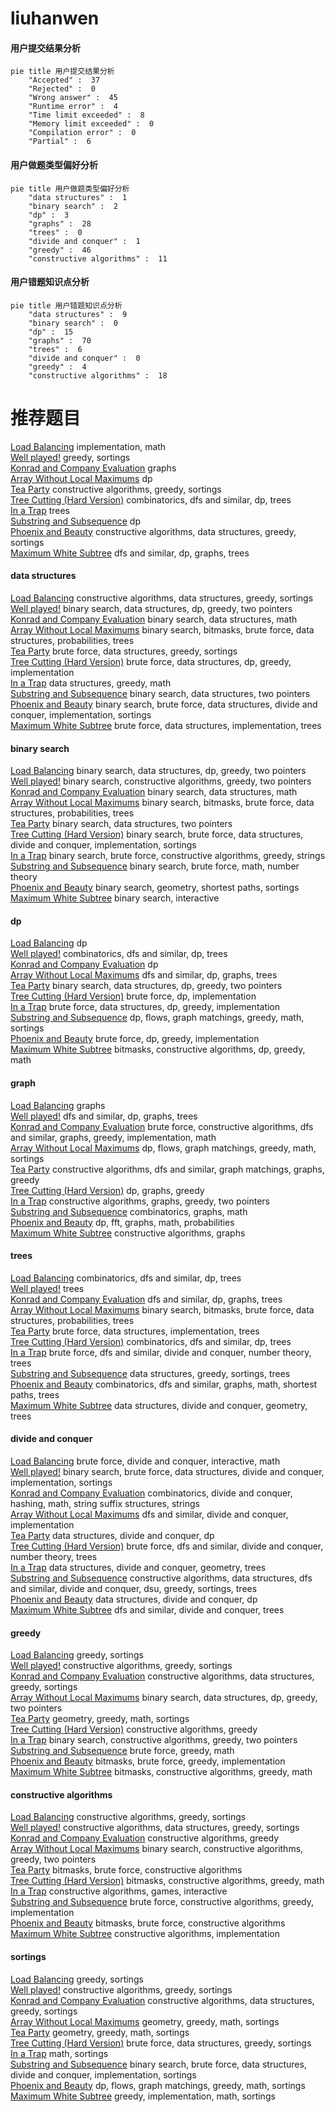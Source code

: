 # liuhanwen
<!-- tabs:start -->
#### **用户提交结果分析**

```mermaid
pie title 用户提交结果分析
    "Accepted" :  37
    "Rejected" :  0
    "Wrong answer" :  45
    "Runtime error" :  4
    "Time limit exceeded" :  8
    "Memory limit exceeded" :  0
    "Compilation error" :  0
    "Partial" :  6
```
#### **用户做题类型偏好分析**

```mermaid
pie title 用户做题类型偏好分析
    "data structures" :  1
    "binary search" :  2
    "dp" :  3
    "graphs" :  28
    "trees" :  0
    "divide and conquer" :  1
    "greedy" :  46
    "constructive algorithms" :  11
```
#### **用户错题知识点分析**

```mermaid
pie title 用户错题知识点分析
    "data structures" :  9
    "binary search" :  0
    "dp" :  15
    "graphs" :  70
    "trees" :  6
    "divide and conquer" :  0
    "greedy" :  4
    "constructive algorithms" :  18
```
<!-- tabs:end -->
# 推荐题目
[Load Balancing](http://codeforces.com/problemset/problem/609/C)		implementation,
                        math		  
[Well played!](http://codeforces.com/problemset/problem/976/E)		greedy,
                        sortings		  
[Konrad and Company Evaluation](https://codeforces.com/contest/1230/problem/F)		graphs		  
[Array Without Local Maximums](http://codeforces.com/problemset/problem/1067/A)		dp		  
[Tea Party](http://codeforces.com/problemset/problem/808/C)		constructive algorithms,
                        greedy,
                        sortings		  
[Tree Cutting (Hard Version)](http://codeforces.com/problemset/problem/1118/F2)		combinatorics,
                        dfs and similar,
                        dp,
                        trees		  
[In a Trap](http://codeforces.com/problemset/problem/840/E)		trees		  
[Substring and Subsequence](http://codeforces.com/problemset/problem/163/A)		dp		  
[Phoenix and Beauty](http://codeforces.com/problemset/problem/1348/B)		constructive algorithms,
                        data structures,
                        greedy,
                        sortings		  
[Maximum White Subtree](http://codeforces.com/problemset/problem/1324/F)		dfs and similar,
                        dp,
                        graphs,
                        trees		  
<!-- tabs:start -->
#### **data structures**
[Load Balancing](http://codeforces.com/problemset/problem/1348/B)		constructive algorithms,
                        data structures,
                        greedy,
                        sortings		  
[Well played!](http://codeforces.com/problemset/problem/1492/C)		binary search,
                        data structures,
                        dp,
                        greedy,
                        two pointers		  
[Konrad and Company Evaluation](http://codeforces.com/problemset/problem/1490/G)		binary search,
                        data structures,
                        math		  
[Array Without Local Maximums](http://codeforces.com/problemset/problem/1479/D)		binary search,
                        bitmasks,
                        brute force,
                        data structures,
                        probabilities,
                        trees		  
[Tea Party](http://codeforces.com/problemset/problem/1497/A)		brute force,
                        data structures,
                        greedy,
                        sortings		  
[Tree Cutting (Hard Version)](http://codeforces.com/problemset/problem/1491/C)		brute force,
                        data structures,
                        dp,
                        greedy,
                        implementation		  
[In a Trap](http://codeforces.com/problemset/problem/1492/B)		data structures,
                        greedy,
                        math		  
[Substring and Subsequence](http://codeforces.com/problemset/problem/1436/E)		binary search,
                        data structures,
                        two pointers		  
[Phoenix and Beauty](http://codeforces.com/problemset/problem/1461/D)		binary search,
                        brute force,
                        data structures,
                        divide and conquer,
                        implementation,
                        sortings		  
[Maximum White Subtree](http://codeforces.com/problemset/problem/1511/C)		brute force,
                        data structures,
                        implementation,
                        trees		  
#### **binary search**
[Load Balancing](http://codeforces.com/problemset/problem/1492/C)		binary search,
                        data structures,
                        dp,
                        greedy,
                        two pointers		  
[Well played!](http://codeforces.com/problemset/problem/1463/D)		binary search,
                        constructive algorithms,
                        greedy,
                        two pointers		  
[Konrad and Company Evaluation](http://codeforces.com/problemset/problem/1490/G)		binary search,
                        data structures,
                        math		  
[Array Without Local Maximums](http://codeforces.com/problemset/problem/1479/D)		binary search,
                        bitmasks,
                        brute force,
                        data structures,
                        probabilities,
                        trees		  
[Tea Party](http://codeforces.com/problemset/problem/1436/E)		binary search,
                        data structures,
                        two pointers		  
[Tree Cutting (Hard Version)](http://codeforces.com/problemset/problem/1461/D)		binary search,
                        brute force,
                        data structures,
                        divide and conquer,
                        implementation,
                        sortings		  
[In a Trap](http://codeforces.com/problemset/problem/1493/C)		binary search,
                        brute force,
                        constructive algorithms,
                        greedy,
                        strings		  
[Substring and Subsequence](http://codeforces.com/problemset/problem/1487/D)		binary search,
                        brute force,
                        math,
                        number theory		  
[Phoenix and Beauty](http://codeforces.com/problemset/problem/1486/B)		binary search,
                        geometry,
                        shortest paths,
                        sortings		  
[Maximum White Subtree](http://codeforces.com/problemset/problem/1486/C1)		binary search,
                        interactive		  
#### **dp**
[Load Balancing](http://codeforces.com/problemset/problem/1067/A)		dp		  
[Well played!](http://codeforces.com/problemset/problem/1118/F2)		combinatorics,
                        dfs and similar,
                        dp,
                        trees		  
[Konrad and Company Evaluation](http://codeforces.com/problemset/problem/163/A)		dp		  
[Array Without Local Maximums](http://codeforces.com/problemset/problem/1324/F)		dfs and similar,
                        dp,
                        graphs,
                        trees		  
[Tea Party](http://codeforces.com/problemset/problem/1492/C)		binary search,
                        data structures,
                        dp,
                        greedy,
                        two pointers		  
[Tree Cutting (Hard Version)](https://codeforces.com/contest/1457/problem/C)		brute force,
                        dp,
                        implementation		  
[In a Trap](http://codeforces.com/problemset/problem/1491/C)		brute force,
                        data structures,
                        dp,
                        greedy,
                        implementation		  
[Substring and Subsequence](http://codeforces.com/problemset/problem/1437/C)		dp,
                        flows,
                        graph matchings,
                        greedy,
                        math,
                        sortings		  
[Phoenix and Beauty](http://codeforces.com/problemset/problem/1499/B)		brute force,
                        dp,
                        greedy,
                        implementation		  
[Maximum White Subtree](http://codeforces.com/problemset/problem/1491/D)		bitmasks,
                        constructive algorithms,
                        dp,
                        greedy,
                        math		  
#### **graph**
[Load Balancing](https://codeforces.com/contest/1230/problem/F)		graphs		  
[Well played!](http://codeforces.com/problemset/problem/1324/F)		dfs and similar,
                        dp,
                        graphs,
                        trees		  
[Konrad and Company Evaluation](http://codeforces.com/problemset/problem/1487/C)		brute force,
                        constructive algorithms,
                        dfs and similar,
                        graphs,
                        greedy,
                        implementation,
                        math		  
[Array Without Local Maximums](http://codeforces.com/problemset/problem/1437/C)		dp,
                        flows,
                        graph matchings,
                        greedy,
                        math,
                        sortings		  
[Tea Party](http://codeforces.com/problemset/problem/1470/D)		constructive algorithms,
                        dfs and similar,
                        graph matchings,
                        graphs,
                        greedy		  
[Tree Cutting (Hard Version)](http://codeforces.com/problemset/problem/1476/C)		dp,
                        graphs,
                        greedy		  
[In a Trap](http://codeforces.com/problemset/problem/1304/D)		constructive algorithms,
                        graphs,
                        greedy,
                        two pointers		  
[Substring and Subsequence](http://codeforces.com/problemset/problem/1475/C)		combinatorics,
                        graphs,
                        math		  
[Phoenix and Beauty](http://codeforces.com/problemset/problem/553/E)		dp,
                        fft,
                        graphs,
                        math,
                        probabilities		  
[Maximum White Subtree](http://codeforces.com/problemset/problem/1495/C)		constructive algorithms,
                        graphs		  
#### **trees**
[Load Balancing](http://codeforces.com/problemset/problem/1118/F2)		combinatorics,
                        dfs and similar,
                        dp,
                        trees		  
[Well played!](http://codeforces.com/problemset/problem/840/E)		trees		  
[Konrad and Company Evaluation](http://codeforces.com/problemset/problem/1324/F)		dfs and similar,
                        dp,
                        graphs,
                        trees		  
[Array Without Local Maximums](http://codeforces.com/problemset/problem/1479/D)		binary search,
                        bitmasks,
                        brute force,
                        data structures,
                        probabilities,
                        trees		  
[Tea Party](http://codeforces.com/problemset/problem/1511/C)		brute force,
                        data structures,
                        implementation,
                        trees		  
[Tree Cutting (Hard Version)](http://codeforces.com/problemset/problem/1499/F)		combinatorics,
                        dfs and similar,
                        dp,
                        trees		  
[In a Trap](http://codeforces.com/problemset/problem/1491/E)		brute force,
                        dfs and similar,
                        divide and conquer,
                        number theory,
                        trees		  
[Substring and Subsequence](http://codeforces.com/problemset/problem/1466/D)		data structures,
                        greedy,
                        sortings,
                        trees		  
[Phoenix and Beauty](http://codeforces.com/problemset/problem/1495/D)		combinatorics,
                        dfs and similar,
                        graphs,
                        math,
                        shortest paths,
                        trees		  
[Maximum White Subtree](http://codeforces.com/problemset/problem/1303/G)		data structures,
                        divide and conquer,
                        geometry,
                        trees		  
#### **divide and conquer**
[Load Balancing](http://codeforces.com/problemset/problem/1167/B)		brute force,
                        divide and conquer,
                        interactive,
                        math		  
[Well played!](http://codeforces.com/problemset/problem/1461/D)		binary search,
                        brute force,
                        data structures,
                        divide and conquer,
                        implementation,
                        sortings		  
[Konrad and Company Evaluation](http://codeforces.com/problemset/problem/1466/G)		combinatorics,
                        divide and conquer,
                        hashing,
                        math,
                        string suffix structures,
                        strings		  
[Array Without Local Maximums](http://codeforces.com/problemset/problem/1490/D)		dfs and similar,
                        divide and conquer,
                        implementation		  
[Tea Party](https://codeforces.com/contest/1483/problem/C)		data structures,
                        divide and conquer,
                        dp		  
[Tree Cutting (Hard Version)](http://codeforces.com/problemset/problem/1491/E)		brute force,
                        dfs and similar,
                        divide and conquer,
                        number theory,
                        trees		  
[In a Trap](http://codeforces.com/problemset/problem/1303/G)		data structures,
                        divide and conquer,
                        geometry,
                        trees		  
[Substring and Subsequence](http://codeforces.com/problemset/problem/1494/D)		constructive algorithms,
                        data structures,
                        dfs and similar,
                        divide and conquer,
                        dsu,
                        greedy,
                        sortings,
                        trees		  
[Phoenix and Beauty](http://codeforces.com/problemset/problem/1482/E)		data structures,
                        divide and conquer,
                        dp		  
[Maximum White Subtree](http://codeforces.com/problemset/problem/566/C)		dfs and similar,
                        divide and conquer,
                        trees		  
#### **greedy**
[Load Balancing](http://codeforces.com/problemset/problem/976/E)		greedy,
                        sortings		  
[Well played!](http://codeforces.com/problemset/problem/808/C)		constructive algorithms,
                        greedy,
                        sortings		  
[Konrad and Company Evaluation](http://codeforces.com/problemset/problem/1348/B)		constructive algorithms,
                        data structures,
                        greedy,
                        sortings		  
[Array Without Local Maximums](http://codeforces.com/problemset/problem/1492/C)		binary search,
                        data structures,
                        dp,
                        greedy,
                        two pointers		  
[Tea Party](https://codeforces.com/contest/1496/problem/C)		geometry,
                        greedy,
                        math,
                        sortings		  
[Tree Cutting (Hard Version)](http://codeforces.com/problemset/problem/1493/A)		constructive algorithms,
                        greedy		  
[In a Trap](http://codeforces.com/problemset/problem/1463/D)		binary search,
                        constructive algorithms,
                        greedy,
                        two pointers		  
[Substring and Subsequence](http://codeforces.com/problemset/problem/1462/C)		brute force,
                        greedy,
                        math		  
[Phoenix and Beauty](http://codeforces.com/problemset/problem/1494/B)		bitmasks,
                        brute force,
                        greedy,
                        implementation		  
[Maximum White Subtree](http://codeforces.com/problemset/problem/1492/D)		bitmasks,
                        constructive algorithms,
                        greedy,
                        math		  
#### **constructive algorithms**
[Load Balancing](http://codeforces.com/problemset/problem/808/C)		constructive algorithms,
                        greedy,
                        sortings		  
[Well played!](http://codeforces.com/problemset/problem/1348/B)		constructive algorithms,
                        data structures,
                        greedy,
                        sortings		  
[Konrad and Company Evaluation](http://codeforces.com/problemset/problem/1493/A)		constructive algorithms,
                        greedy		  
[Array Without Local Maximums](http://codeforces.com/problemset/problem/1463/D)		binary search,
                        constructive algorithms,
                        greedy,
                        two pointers		  
[Tea Party](https://codeforces.com/contest/1456/problem/B)		bitmasks,
                        brute force,
                        constructive algorithms		  
[Tree Cutting (Hard Version)](http://codeforces.com/problemset/problem/1492/D)		bitmasks,
                        constructive algorithms,
                        greedy,
                        math		  
[In a Trap](https://codeforces.com/contest/1504/problem/D)		constructive algorithms,
                        games,
                        interactive		  
[Substring and Subsequence](https://codeforces.com/contest/1483/problem/A)		brute force,
                        constructive algorithms,
                        greedy,
                        implementation		  
[Phoenix and Beauty](https://codeforces.com/contest/1457/problem/D)		bitmasks,
                        brute force,
                        constructive algorithms		  
[Maximum White Subtree](http://codeforces.com/problemset/problem/1513/A)		constructive algorithms,
                        implementation		  
#### **sortings**
[Load Balancing](http://codeforces.com/problemset/problem/976/E)		greedy,
                        sortings		  
[Well played!](http://codeforces.com/problemset/problem/808/C)		constructive algorithms,
                        greedy,
                        sortings		  
[Konrad and Company Evaluation](http://codeforces.com/problemset/problem/1348/B)		constructive algorithms,
                        data structures,
                        greedy,
                        sortings		  
[Array Without Local Maximums](https://codeforces.com/contest/1496/problem/C)		geometry,
                        greedy,
                        math,
                        sortings		  
[Tea Party](http://codeforces.com/problemset/problem/1495/A)		geometry,
                        greedy,
                        math,
                        sortings		  
[Tree Cutting (Hard Version)](http://codeforces.com/problemset/problem/1497/A)		brute force,
                        data structures,
                        greedy,
                        sortings		  
[In a Trap](http://codeforces.com/problemset/problem/1427/A)		math,
                        sortings		  
[Substring and Subsequence](http://codeforces.com/problemset/problem/1461/D)		binary search,
                        brute force,
                        data structures,
                        divide and conquer,
                        implementation,
                        sortings		  
[Phoenix and Beauty](http://codeforces.com/problemset/problem/1437/C)		dp,
                        flows,
                        graph matchings,
                        greedy,
                        math,
                        sortings		  
[Maximum White Subtree](http://codeforces.com/problemset/problem/1473/A)		greedy,
                        implementation,
                        math,
                        sortings		  
<!-- tabs:end -->
